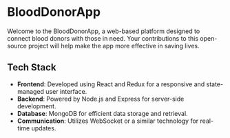 # BloodDonorApp

Welcome to the BloodDonorApp, a web-based platform designed to connect blood donors with those in need. Your contributions to this open-source project will help make the app more effective in saving lives.

## Tech Stack

- **Frontend**: Developed using React and Redux for a responsive and state-managed user interface.
- **Backend**: Powered by Node.js and Express for server-side development.
- **Database**: MongoDB for efficient data storage and retrieval.
- **Communication**: Utilizes WebSocket or a similar technology for real-time updates.

